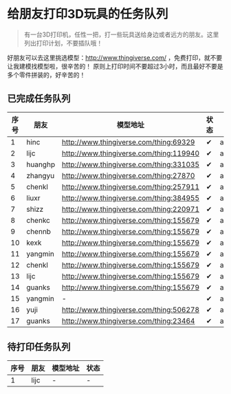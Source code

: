 # 给朋友打印3D玩具的任务队列

> 有一台3D打印机，任性一把，打一些玩具送给身边或者远方的朋友。这里列出打印计划，不要插队哦！

好朋友可以去这里挑选模型：http://www.thingiverse.com/ ，免费打印，就不要让我建模找模型啦，很辛苦的！
原则上打印时间不要超过3小时，而且最好不要是多个零件拼装的，好辛苦的！

## 已完成任务队列

|序号|朋友|模型地址|状态|打印成品效果|
|----|----|--------|----|------------|
|1|hinc|http://www.thingiverse.com/thing:69329|✔|assets/Vertex.png|
|2|lijc|http://www.thingiverse.com/thing:119940|✔|assets/Fingerdigger.png|
|3|huanghp|http://www.thingiverse.com/thing:331035|✔|assets/Robot.png|
|4|zhangyu|http://www.thingiverse.com/thing:27870|✔|assets/Zhijia.png|
|5|chenkl|http://www.thingiverse.com/thing:257911|✔|assets/Elephant.png|
|6|liuxr|http://www.thingiverse.com/thing:384955|✔|assets/CoC.png|
|7|shizz|http://www.thingiverse.com/thing:220971|✔|assets/Rhino.png|
|8|chenkc|http://www.thingiverse.com/thing:155679|✔|assets/duck.png|
|9|chennb|http://www.thingiverse.com/thing:155679|✔|assets/duck.png|
|10|kexk|http://www.thingiverse.com/thing:155679|✔|assets/duck.png|
|11|yangmin|http://www.thingiverse.com/thing:155679|✔|assets/duck.png|
|12|chenkl|http://www.thingiverse.com/thing:155679|✔|assets/duck.png|
|13|lijc|http://www.thingiverse.com/thing:155679|✔|assets/duck.png|
|14|guanks|http://www.thingiverse.com/thing:155679|✔|assets/duck.png|
|15|yangmin|-|✔|assets/yangmin.png|
|16|yuji|http://www.thingiverse.com/thing:506278|✔|assets/Lantern.png|
|17|guanks|http://www.thingiverse.com/thing:23464|✔|assets/Ballista.png|

## 待打印任务队列

|序号|朋友|模型地址|状态|
|----|----|--------|----|
|1|lijc|-|-|
